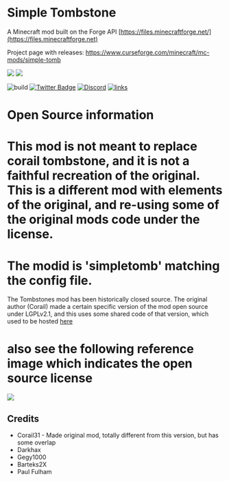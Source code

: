 # Simple Tombstone

A Minecraft mod built on the Forge API [https://files.minecraftforge.net/](https://files.minecraftforge.net)

Project page with releases: https://www.curseforge.com/minecraft/mc-mods/simple-tomb

[![](http://cf.way2muchnoise.eu/399669.svg)](https://www.curseforge.com/minecraft/mc-mods/simple-tomb) 
[![](http://cf.way2muchnoise.eu/versions/399669.svg)](https://www.curseforge.com/minecraft/mc-mods/simple-tomb)

![build](https://github.com/Lothrazar/ForgeTemplate/workflows/build/badge.svg)
[![Twitter Badge](https://img.shields.io/badge/contact-twitter-blue.svg)](https://twitter.com/lothrazar)
[![Discord](https://img.shields.io/discord/749302798797242449.svg?label=&logo=discord&logoColor=ffffff&color=7389D8&labelColor=6A7EC2)](https://discord.gg/uWZ3jf56fV)
[![links](https://img.shields.io/badge/more-links-ff69b4.svg)](https://allmylinks.com/lothrazar)



# Open Source information

# This mod is not meant to replace corail tombstone, and it is not a faithful recreation of the original.  This is a different mod with elements of the original, and re-using some of the original mods code under the license.  

# The modid is 'simpletomb' matching the config file.
The Tombstones mod has been historically closed source. The original author (Corail) made a certain specific version of the mod open source under LGPLv2.1, and this uses some shared code of that version, which used to be hosted  [here](https://github.com/Darkhax-Minecraft/Corail-Tombstone) 

# also see the following reference image which indicates the open source license

![](https://i.imgur.com/j1phRSB.png)

## Credits

- Corail31 - Made original mod, totally different from this version, but has some overlap
- Darkhax
- Gegy1000
- Barteks2X
- Paul Fulham
